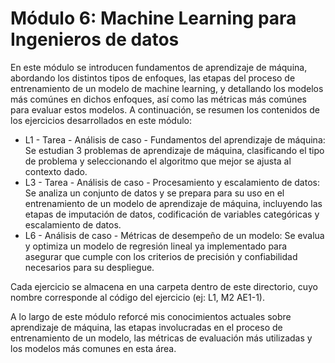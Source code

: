 
# Módulo 6: Machine Learning para Ingenieros de datos

En este módulo se introducen fundamentos de aprendizaje de máquina, abordando los distintos tipos de enfoques, las etapas del proceso de entrenamiento de un modelo de machine learning, y detallando los modelos más comúnes en dichos enfoques, así como las métricas más comúnes para evaluar estos modelos. A continuación, se resumen los contenidos de los ejercicios desarrollados en este módulo:
- L1 - Tarea - Análisis de caso - Fundamentos del aprendizaje de máquina: Se estudian 3 problemas de aprendizaje de máquina, clasificando el tipo de problema y seleccionando el algoritmo que mejor se ajusta al contexto dado.
- L3 - Tarea - Análisis de caso - Procesamiento y escalamiento de datos: Se analiza un conjunto de datos y se prepara para su uso en el entrenamiento de un modelo de aprendizaje de máquina, incluyendo las etapas de imputación de datos, codificación de variables categóricas y escalamiento de datos.
- L6 - Análisis de caso - Métricas de desempeño de un modelo: Se evalua y optimiza un modelo de regresión lineal ya implementado para asegurar que cumple con los criterios de precisión y confiabilidad necesarios para su despliegue.

Cada ejercicio se almacena en una carpeta dentro de este directorio, cuyo nombre corresponde al código del ejercicio (ej: L1, M2 AE1-1).

A lo largo de este módulo reforcé mis conocimientos actuales sobre aprendizaje de máquina, las etapas involucradas en el proceso de entrenamiento de un modelo, las métricas de evaluación más utilizadas y los modelos más comunes en esta área.

